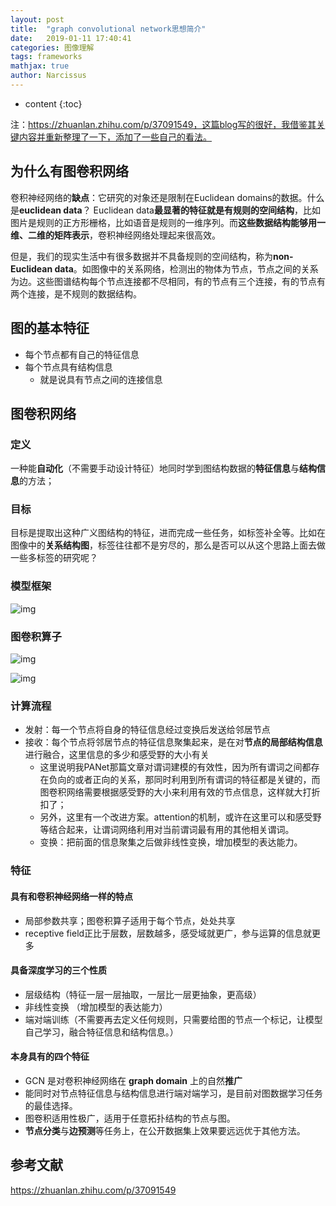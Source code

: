```yaml
---
layout: post
title:  "graph convolutional network思想简介"
date:   2019-01-11 17:40:41
categories: 图像理解
tags: frameworks
mathjax: true
author: Narcissus
---
```


* content
{:toc}


注：https://zhuanlan.zhihu.com/p/37091549，这篇blog写的很好，我借鉴其关键内容并重新整理了一下，添加了一些自己的看法。

## 为什么有图卷积网络

卷积神经网络的**缺点**：它研究的对象还是限制在Euclidean domains的数据。什么是**euclidean data**？ Euclidean data**最显著的特征就是有规则的空间结构**，比如图片是规则的正方形栅格，比如语音是规则的一维序列。而**这些数据结构能够用一维、二维的矩阵表示**，卷积神经网络处理起来很高效。



但是，我们的现实生活中有很多数据并不具备规则的空间结构，称为**non-Euclidean data**。如图像中的关系网络，检测出的物体为节点，节点之间的关系为边。这些图谱结构每个节点连接都不尽相同，有的节点有三个连接，有的节点有两个连接，是不规则的数据结构。



## 图的基本特征

- 每个节点都有自己的特征信息
- 每个节点具有结构信息
  - 就是说具有节点之间的连接信息

## 图卷积网络

### 定义

一种能**自动化**（不需要手动设计特征）地同时学到图结构数据的**特征信息**与**结构信息**的方法；

### 目标

目标是提取出这种广义图结构的特征，进而完成一些任务，如标签补全等。比如在图像中的**关系结构图**，标签往往都不是穷尽的，那么是否可以从这个思路上面去做一些多标签的研究呢？

### 模型框架

![img](https://pic2.zhimg.com/80/v2-26a2515386ee987aee3e8d1c3d9032e9_hd.jpg)

### 图卷积算子

![img](https://pic3.zhimg.com/80/v2-57873af06a427e88512bb5348857395e_hd.jpg)

![img](https://pic1.zhimg.com/80/v2-4a26ad90044bbe05541292c36f8d02c0_hd.jpg)

### 计算流程

- 发射：每一个节点将自身的特征信息经过变换后发送给邻居节点
- 接收：每个节点将邻居节点的特征信息聚集起来，是在对**节点的局部结构信息**进行融合，这里信息的多少和感受野的大小有关
  - 这里说明我PANet那篇文章对谓词建模的有效性，因为所有谓词之间都存在负向的或者正向的关系，那同时利用到所有谓词的特征都是关键的，而图卷积网络需要根据感受野的大小来利用有效的节点信息，这样就大打折扣了；
  - 另外，这里有一个改进方案。attention的机制，或许在这里可以和感受野等结合起来，让谓词网络利用对当前谓词最有用的其他相关谓词。
  - 变换：把前面的信息聚集之后做非线性变换，增加模型的表达能力。

### 特征

#### 具有和卷积神经网络一样的特点

- 局部参数共享；图卷积算子适用于每个节点，处处共享
- receptive field正比于层数，层数越多，感受域就更广，参与运算的信息就更多

#### 具备深度学习的三个性质

- 层级结构（特征一层一层抽取，一层比一层更抽象，更高级）
- 非线性变换 （增加模型的表达能力）
- 端对端训练（不需要再去定义任何规则，只需要给图的节点一个标记，让模型自己学习，融合特征信息和结构信息。）

#### 本身具有的四个特征

- GCN 是对卷积神经网络在 **graph domain** 上的自然**推广**
- 能同时对节点特征信息与结构信息进行端对端学习，是目前对图数据学习任务的最佳选择。
- 图卷积适用性极广，适用于任意拓扑结构的节点与图。
- **节点分类**与**边预测**等任务上，在公开数据集上效果要远远优于其他方法。



## 参考文献

https://zhuanlan.zhihu.com/p/37091549

